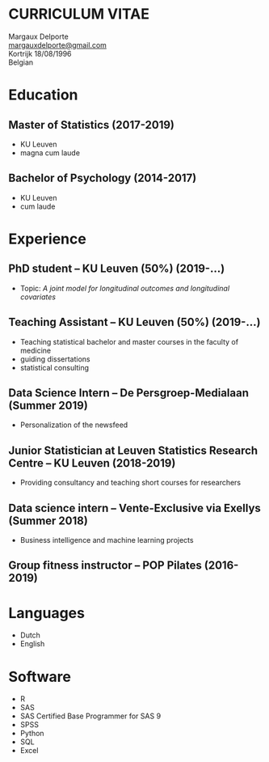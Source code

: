 # CURRICULUM VITAE 

Margaux Delporte  
margauxdelporte@gmail.com  
Kortrijk 18/08/1996  
Belgian  

# Education

## Master of Statistics (2017-2019)
 * KU Leuven
 * magna cum laude
## Bachelor of Psychology (2014-2017)
 * KU Leuven
 * cum laude

# Experience
## PhD student – KU Leuven (50%) (2019-...)
 * Topic:  _A joint model for longitudinal outcomes and longitudinal covariates_ 
## Teaching Assistant – KU Leuven (50%) (2019-...)
 * Teaching statistical bachelor and master courses in the faculty of medicine
 * guiding dissertations
 * statistical consulting
## Data Science Intern – De Persgroep-Medialaan (Summer 2019)
 * Personalization of the newsfeed 
## Junior Statistician at Leuven Statistics Research Centre – KU Leuven (2018-2019)
 * Providing consultancy and teaching short courses for researchers
## Data science intern – Vente-Exclusive via Exellys (Summer 2018)
 * Business intelligence and machine learning projects
## Group fitness instructor – POP Pilates (2016-2019)

# Languages
* Dutch
* English

# Software
*	R
*	SAS 
 * SAS Certified Base Programmer for SAS 9
* SPSS
* Python
* SQL
* Excel
 
